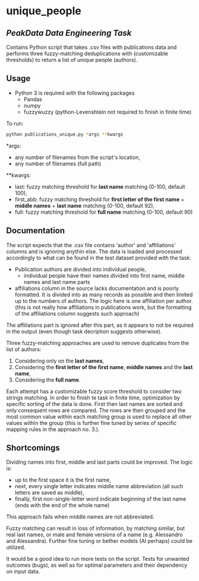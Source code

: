# unique_people
## _PeakData Data Engineering Task_
Contains Python script that takes .csv files with publications data
and performs three fuzzy-matching deduplications with (customizable thresholds)
to return a list of unique people (authors).

## Usage
- Python 3 is required with the following packages
    - Pandas
    - numpy
    - fuzzywuzzy (python-Levenshtein not required to finish in finite time)

To run:
```sh
python publications_unique.py *args **kwargs
```
*args:
- any number of filenames from the script's location,
- any number of filenames (full path)

**kwargs:
- last: fuzzy matching threshold for **last name** matching (0-100, default 100),
- first_abb: fuzzy matching threshold for **first letter of the first name** + **middle names** + **last name** matching (0-100, default 92),
- full: fuzzy matching threshold for **full name** matching (0-100, default 90)

## Documentation
The script expects that the .csv file contains 'author' and 'affiliations' columns and is ignoring anythin else.
The data is loaded and processed accordingly to what can be found in the test dataset provided with the task:
- Publication authors are divided into individual people,
    - individual people have their names divided into first name, middle names and last name parts
- affiliations column in the source lacks documentation and is poorly formatted. It is divided into as many records as possible and then limited up to the numbers of authors. The logic here is one affiliation per author.
(this is not really how affiliations in publications work, but the formatting of the affiliations column
suggests such approach)

The affiliations part is ignored after this part, as it appears to not be required in the output (even though task decription suggests otherwise).

Three fuzzy-matching approaches are used to remove duplicates from the list of authors:
1. Considering only on the **last names**,
2. Considering the **first letter of the first name**, **middle names** and the **last name**,
3. Considering the **full name**.

Each attempt has a customizable fuzzy score threshold to consider two strings matching.
In order to finish te task in finite time, optimization by specific sorting of the data is done.
First then last names are sorted and only consequent rows are compared. The rows are then grouped and the most common value within each matching group is used to replace all other values within the group (this is further fine tuned by series of specific mapping rules in the approach no. 3.).

## Shortcomings
Dividing names into first, middle and last parts could be improved. The logic is:
- up to the first space it is the first name,
- next, every single letter indicates middle name abbreviation (all such letters are saved as middle),
- finally, first non-single-letter word indicate beginning of the last name (ends with the end of the whole name)

This approach fails when middle names are not abbreviated.

Fuzzy matching can result in loss of information, by matching similar, but real last names, or male and female versions of a name (e.g. Alessandro and Alessandra). Further fine tuning or bether models (AI perhaps) could be utilized.

It would be a good idea to run more tests on the script. Tests for unwanted outcomes (bugs), as well as for optimal parameters and their dependency on input data.
